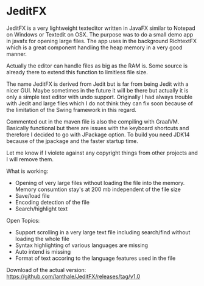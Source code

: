 # JeditFX
JeditFX is a very lightweight texteditor written in JavaFX similar to Notepad on Windows or Textedit on OSX.
The purpose was to do a small demo app in javafx for opening large files.
The app uses in the background RichtextFX which is a great component handling the heap memory in a very good manner.

Actually the editor can handle files as big as the RAM is. Some source is already there to extend this function to limitless file size. 

The name JeditFX is derived from Jedit but is far from being Jedit with a nicer GUI. Maybe sometimes in the future it will be there but actually it is only a simple text editor with undo support. Originally I had always trouble with Jedit and large files which I do not think they can fix soon because of the limitation of the Swing framework in this regard.

Commented out in the maven file is also the compiling with GraalVM. Basically functional but there are issues with the keyboard shortcuts and therefore I decided to go with JPackage option. To build you need JDK14 because of the jpackage and the faster startup time.

Let me know if I violete against any copyright things from other projects and I will remove them.

What is working:
- Opening of very large files without loading the file into the memory. Memory consumtion stay's at 200 mb independent of the file size
- Save/load file 
- Encoding detection of the file
- Search/highlight text


Open Topics:
- Support scrolling in a very large text file including search/find without loading the whole file
- Syntax highlighting of various languages are missing
- Auto intend is missing
- Format of text accoring to the language features used in the file

Download of the actual version:
https://github.com/lanthale/JeditFX/releases/tag/v1.0
